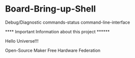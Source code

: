 # Board-Bring-up-Shell
Debug/Diagnostic commands-status command-line-interface


**** Important Information about this project ******

Hello Universe!!!


Open-Source Maker
Free Hardware Federation

